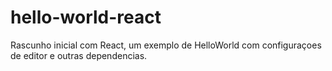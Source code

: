 # hello-world-react

Rascunho inicial com React, um exemplo de HelloWorld com configuraçoes de editor e outras dependencias.

